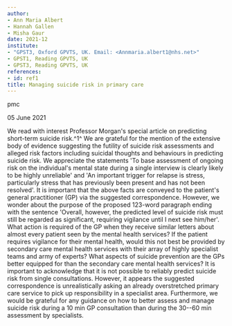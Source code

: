 ```yaml
---
author:
- Ann Maria Albert
- Hannah Gallen
- Misha Gaur
date: 2021-12
institute:
- "GPST3, Oxford GPVTS, UK. Email: <Annmaria.albert1@nhs.net>"
- GPST1, Reading GPVTS, UK
- GPST3, Reading GPVTS, UK
references:
- id: ref1
title: Managing suicide risk in primary care
---
```


pmc

05 June 2021

We read with interest Professor Morgan\'s special article on predicting
short-term suicide risk.^1^ We are grateful for the mention of the
extensive body of evidence suggesting the futility of suicide risk
assessments and alleged risk factors including suicidal thoughts and
behaviours in predicting suicide risk. We appreciate the statements 'To
base assessment of ongoing risk on the individual\'s mental state during
a single interview is clearly likely to be highly unreliable' and 'An
important trigger for relapse is stress, particularly stress that has
previously been present and has not been resolved'. It is important that
the above facts are conveyed to the patient\'s general practitioner (GP)
via the suggested correspondence. However, we wonder about the purpose
of the proposed 123-word paragraph ending with the sentence 'Overall,
however, the predicted level of suicide risk must still be regarded as
significant, requiring vigilance until I next see him/her'. What action
is required of the GP when they receive similar letters about almost
every patient seen by the mental health services? If the patient
requires vigilance for their mental health, would this not best be
provided by secondary care mental health services with their array of
highly specialist teams and army of experts? What aspects of suicide
prevention are the GPs better equipped for than the secondary care
mental health services? It is important to acknowledge that it is not
possible to reliably predict suicide risk from single consultations.
However, it appears the suggested correspondence is unrealistically
asking an already overstretched primary care service to pick up
responsibility in a specialist area. Furthermore, we would be grateful
for any guidance on how to better assess and manage suicide risk during
a 10 min GP consultation than during the 30--60 min assessment by
specialists.
